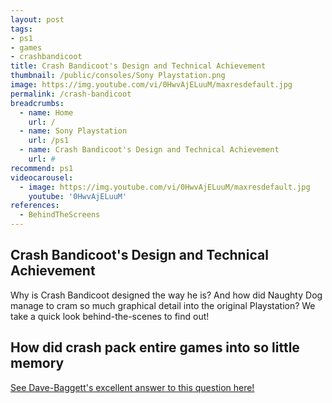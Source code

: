 ```yaml
---
layout: post
tags: 
- ps1
- games
- crashbandicoot
title: Crash Bandicoot's Design and Technical Achievement 
thumbnail: /public/consoles/Sony Playstation.png
image: https://img.youtube.com/vi/0HwvAjELuuM/maxresdefault.jpg
permalink: /crash-bandicoot
breadcrumbs:
  - name: Home
    url: /
  - name: Sony Playstation
    url: /ps1
  - name: Crash Bandicoot's Design and Technical Achievement 
    url: #
recommend: ps1
videocarousel:
  - image: https://img.youtube.com/vi/0HwvAjELuuM/maxresdefault.jpg
    youtube: '0HwvAjELuuM'
references:
  - BehindTheScreens
---
```

## Crash Bandicoot's Design and Technical Achievement
Why is Crash Bandicoot designed the way he is? And how did Naughty Dog manage to cram so much graphical detail into the original Playstation? We take a quick look behind-the-scenes to find out!

## How did crash pack entire games into so little memory
<a href="http://www.quora.com/How-did-game-developers-pack-entire-games-into-so-little-memory-twenty-five-years-ago/answer/Dave-Baggett?srid=z9ZA&share=1">See Dave-Baggett's excellent answer to this question here!</a>
